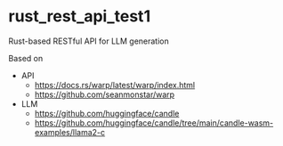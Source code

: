 # rust_rest_api_test1

Rust-based RESTful API for LLM generation 


Based on 
- API
  - https://docs.rs/warp/latest/warp/index.html
  - https://github.com/seanmonstar/warp 
- LLM
  - https://github.com/huggingface/candle 
  - https://github.com/huggingface/candle/tree/main/candle-wasm-examples/llama2-c 
